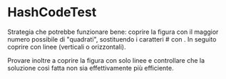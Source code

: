 # HashCodeTest

Strategia che potrebbe funzionare bene: coprire la figura con il maggior numero possibile di "quadrati", sostituendo i caratteri # con .
In seguito coprire con linee (verticali o orizzontali).

Provare inoltre a coprire la figura con solo linee e controllare che la soluzione così fatta non sia effettivamente più efficiente.

